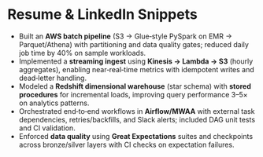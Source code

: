 # Resume & LinkedIn Snippets

- Built an **AWS batch pipeline** (S3 → Glue‑style PySpark on EMR → Parquet/Athena) with partitioning and data quality gates; reduced daily job time by 40% on sample workloads.
- Implemented a **streaming ingest** using **Kinesis → Lambda → S3** (hourly aggregates), enabling near‑real‑time metrics with idempotent writes and dead‑letter handling.
- Modeled a **Redshift dimensional warehouse** (star schema) with **stored procedures** for incremental loads, improving query performance 3–5× on analytics patterns.
- Orchestrated end‑to‑end workflows in **Airflow/MWAA** with external task dependencies, retries/backfills, and Slack alerts; included DAG unit tests and CI validation.
- Enforced **data quality** using **Great Expectations** suites and checkpoints across bronze/silver layers with CI checks on expectation failures.
